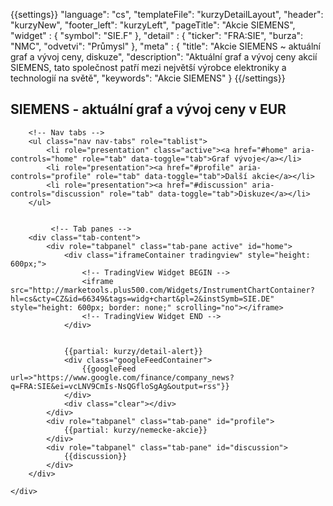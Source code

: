 {{settings}}
"language": "cs",
"templateFile": "kurzyDetailLayout",
"header": "kurzyNew",
"footer_left": "kurzyLeft",
"pageTitle": "Akcie SIEMENS",
"widget" : {
    "symbol": "SIE.F"
},
"detail" : {
    "ticker": "FRA:SIE",
    "burza": "NMC",
    "odvetvi": "Průmysl"
},
"meta" : {
    "title": "Akcie SIEMENS ~ aktuální graf a vývoj ceny, diskuze",
    "description": "Aktuální graf a vývoj ceny akcií SIEMENS, tato společnost patří mezi největší výrobce elektroniky a technologií na světě",
    "keywords": "Akcie SIEMENS"
}
{{/settings}}

<h2>SIEMENS - aktuální graf a vývoj ceny v EUR</h2>
        
<div id="mainBox">
    <div>

        <!-- Nav tabs -->
        <ul class="nav nav-tabs" role="tablist">
            <li role="presentation" class="active"><a href="#home" aria-controls="home" role="tab" data-toggle="tab">Graf vývoje</a></li>
            <li role="presentation"><a href="#profile" aria-controls="profile" role="tab" data-toggle="tab">Další akcie</a></li>            
            <li role="presentation"><a href="#discussion" aria-controls="discussion" role="tab" data-toggle="tab">Diskuze</a></li>            
        </ul>
        
    
             <!-- Tab panes -->
        <div class="tab-content">
            <div role="tabpanel" class="tab-pane active" id="home">
                <div class="iframeContainer tradingview" style="height: 600px;">                                
                    <!-- TradingView Widget BEGIN -->                    
                    <iframe src="http://marketools.plus500.com/Widgets/InstrumentChartContainer?hl=cs&cty=CZ&id=66349&tags=widg+chart&pl=2&instSymb=SIE.DE" style="height: 600px; border: none;" scrolling="no"></iframe>
                    <!-- TradingView Widget END -->                    
                </div>


                {{partial: kurzy/detail-alert}}
                <div class="googleFeedContainer">
                    {{googleFeed url=>"https://www.google.com/finance/company_news?q=FRA:SIE&ei=vcLNV9CmIs-NsQGfloSgAg&output=rss"}}                    
                </div>
                <div class="clear"></div>
            </div>
            <div role="tabpanel" class="tab-pane" id="profile">
                {{partial: kurzy/nemecke-akcie}}
            </div>
            <div role="tabpanel" class="tab-pane" id="discussion">
                {{discussion}}
            </div>
        </div>

    </div>
</div>